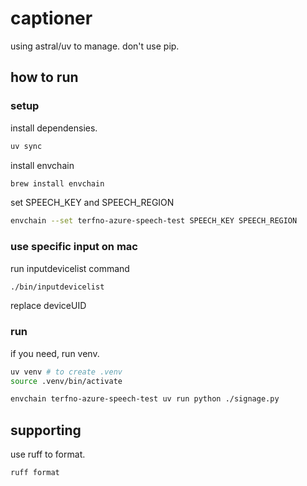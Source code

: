 # captioner

using astral/uv to manage.
don't use pip.

## how to run

### setup

install dependensies.

```sh
uv sync
```

install envchain

```sh
brew install envchain
```

set SPEECH_KEY and SPEECH_REGION

```sh
envchain --set terfno-azure-speech-test SPEECH_KEY SPEECH_REGION
```

### use specific input on mac

run inputdevicelist command

```sh
./bin/inputdevicelist
```

replace deviceUID

### run

if you need, run venv.

```sh
uv venv # to create .venv
source .venv/bin/activate
```

```sh
envchain terfno-azure-speech-test uv run python ./signage.py
```

## supporting

use ruff to format.

```sh
ruff format
```
